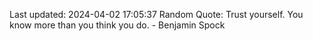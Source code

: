 Last updated: 2024-04-02 17:05:37
Random Quote: Trust yourself. You know more than you think you do. - Benjamin Spock